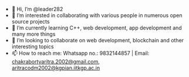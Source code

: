 - 👋 Hi, I’m @leader282
- 👀 I’m interested in collaborating with various people in numerous open source projects
- 🌱 I’m currently learning C++, web development, app development and many more things
- 💞️ I’m looking to collaborate on web development, blockchain and other interesting topics
- 📫 How to reach me: Whatsapp no.: 9832144857 | Email: chakrabortyaritra.2002@gmail.com, aritracodm2002@kgpian.iitkgp.ac.in
